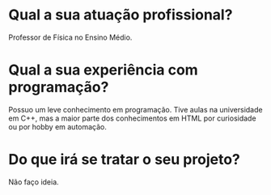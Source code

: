 # Qual a sua atuação profissional?
Professor de Física no Ensino Médio.
# Qual a sua experiência com programação?
Possuo um leve conhecimento em programação. Tive aulas na universidade em C++, mas a maior parte dos conhecimentos em HTML por curiosidade ou por hobby em automação.
# Do que irá se tratar o seu projeto?
Não faço ideia.
